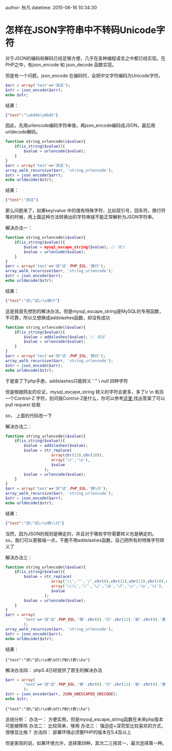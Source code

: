 author: 秋凡
datetime: 2015-06-16 10:34:30

# 怎样在JSON字符串中不转码Unicode字符

对于JSON的编码和解码已经足够方便，几乎在各种编程语言之中都已经实现。在PHP之中，有json_encode 和 json_decode 函数实现。

但是有一个问题，json_encode 在编码时，会把中文字符编码为Unicode字符。

```php
$arr = array('test'=>'测试');
$str = json_encode($arr);
echo $str;
```
结果：

```json
{"test":"\u6d4b\u8bd5"}
```

因此，先用urlencode编码字符串值，再json_encode编码成JSON，最后用urldecode解码。

```php
function string_urlencode(&$value){
    if(is_string($value)){
        $value = urlencode($value);
    }
}
$arr = array('test'=>'测试');
array_walk_recursive($arr, 'string_urlencode');
$str = json_encode($arr);
echo urldecode($str);
```
结果：

```json
{"test":"测试"}
```

那么问题来了，如果key/value 中的值有特殊字符，比如双引号，回车符，换行符等的时候，用上面这种方法转换出的字符串就不能正常解析为JSON字符串。

解决办法一：

```php
function string_urlencode(&$value){
    if(is_string($value)){
        $value = mysql_escape_string($value); // 转义
        $value = urlencode($value);
    }
}
$arr = array('test'=>'测"试'.PHP_EOL.'换行');
array_walk_recursive($arr, 'string_urlencode');
$str = json_encode($arr);
echo urldecode($str);
```

结果：

```json
{"test":"测\"试\r\n换行"}
```

这是我首先想到的解决办法。但是mysql_escape_string是MySQL的专用函数，不可靠，所以又想换成addslashes函数，却没有成功

```php
function string_urlencode(&$value){
    if(is_string($value)){
        $value = addslashes($value); // 错误
        $value = urlencode($value);
    }
}
$arr = array('test'=>'测"试'.PHP_EOL.'换行');
array_walk_recursive($arr, 'string_urlencode');
$str = json_encode($arr);
echo urldecode($str);
```

于是查了下php手册，addslashes只能转义 ' " \ null 四种字符

但是根据网友的论证，mysql_escape_string 转义的字符会更多，多了\r \n 和另一个Control-Z 字符，别问我Control-Z是什么，你可以参考[这里](http://www.cnblogs.com/suihui/archive/2012/09/20/2694751.html),找出答案了可以pull request 给我

so， 上面的代码改一下

解决办法二：

```php
function string_urlencode(&$value){
    if(is_string($value)){
        $value = addslashes($value);
        $value = str_replace(
                    array(chr(13),chr(10)),
                    array('\r','\n'),
                    $value
                 );
        $value = urlencode($value);
    }
}
$arr = array('test'=>'测"试'.PHP_EOL.'换\行');
array_walk_recursive($arr, 'string_urlencode');
$str = json_encode($arr);
echo urldecode($str);
```

结果：

```json
{"test":"测\"试\r\n换\\行"}
```

当然，因为JSON的规则是确定的，并且对于哪些字符需要转义也是确定的。
so，我们可以更极端一点，干脆不用addslashes函数，自己把所有的特殊字符转义了

解决办法三：

```php
function string_urlencode(&$value){
    if(is_string($value)){
        $value = str_replace(
                    array('\\','"','/',chr(8),chr(12),chr(13),chr(10),chr(9)),
                    array('\\\\','\"','\/','\b','\f','\r','\n','\t'),
                    $value
                 );
        $value = urlencode($value);
    }
}
$arr = array(
        'test'=>'测"试'.PHP_EOL.'换'.chr(8).'行'.chr(12).'制'.chr(9).'表'.'\\ha'
        );
array_walk_recursive($arr, 'string_urlencode');
$str = json_encode($arr);
echo urldecode($str);
```

结果：

```
{"test":"测\"试\r\n换\b行\f制\t表\\ha"}
```


解决办法四：
php5.4已经提供了原生的解决办法

```php
$arr = array(
        'test'=>'测"试'.PHP_EOL.'换'.chr(8).'行'.chr(12).'制'.chr(9).'表'.'\\ha'
        );
$str = json_encode($arr, JSON_UNESCAPED_UNICODE);
echo $str;
```

```
{"test":"测\"试\r\n换\b行\f制\t表\\ha"}
```


总结分析：
办法一： 方便实用，但是mysql_escape_string函数在未来php版本可能被移除
办法二： 比较简单，够用
办法三： 强迫症+深究型比较喜欢的方式，很够显比格？
办法四： 部署环境必须要PHP的版本在5.4及以上

但是客观的说，如果环境允许，选择第四种，其次二三择其一，最次选择第一种。
